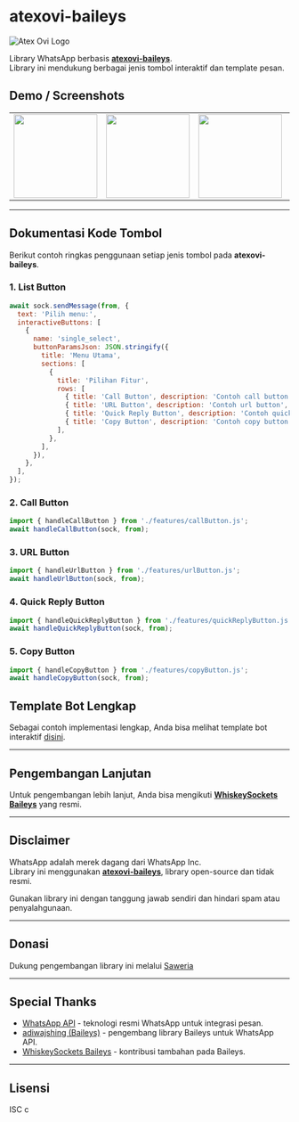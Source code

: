 # atexovi-baileys

![Atex Ovi Logo](https://raw.githubusercontent.com/atex-ovi/bailogo/main/balileys-logo.jpg)

Library WhatsApp berbasis **[atexovi-baileys](https://www.npmjs.com/package/atexovi-baileys)**.  
Library ini mendukung berbagai jenis tombol interaktif dan template pesan.

## Demo / Screenshots

<table>
  <tr>
    <td><img src="https://raw.githubusercontent.com/atex-ovi/demo-button/main/list-button.jpg" width="150"></td>
    <td><img src="https://raw.githubusercontent.com/atex-ovi/demo-button/main/url-button.jpg" width="150"></td>
    <td><img src="https://raw.githubusercontent.com/atex-ovi/demo-button/main/call-button.jpg" width="150"></td>
    <td><img src="https://raw.githubusercontent.com/atex-ovi/demo-button/main/quick-reply-button.jpg" width="150"></td>
    <td><img src="https://raw.githubusercontent.com/atex-ovi/demo-button/main/copy-button.jpg" width="150"></td>
  </tr>
</table>


---

## Dokumentasi Kode Tombol

Berikut contoh ringkas penggunaan setiap jenis tombol pada **atexovi-baileys**.

### 1. List Button

```js
await sock.sendMessage(from, {
  text: 'Pilih menu:',
  interactiveButtons: [
    {
      name: 'single_select',
      buttonParamsJson: JSON.stringify({
        title: 'Menu Utama',
        sections: [
          {
            title: 'Pilihan Fitur',
            rows: [
              { title: 'Call Button', description: 'Contoh call button', id: 'call' },
              { title: 'URL Button', description: 'Contoh url button', id: 'url' },
              { title: 'Quick Reply Button', description: 'Contoh quick reply button', id: 'quick' },
              { title: 'Copy Button', description: 'Contoh copy button', id: 'copy' },
            ],
          },
        ],
      }),
    },
  ],
});
```

### 2. Call Button

```js
import { handleCallButton } from './features/callButton.js';
await handleCallButton(sock, from);
```

### 3. URL Button

```js
import { handleUrlButton } from './features/urlButton.js';
await handleUrlButton(sock, from);
```

### 4. Quick Reply Button

```js
import { handleQuickReplyButton } from './features/quickReplyButton.js';
await handleQuickReplyButton(sock, from);
```

### 5. Copy Button

```js
import { handleCopyButton } from './features/copyButton.js';
await handleCopyButton(sock, from);
```

## Template Bot Lengkap

Sebagai contoh implementasi lengkap, Anda bisa melihat template bot interaktif [disini](https://github.com/atex-ovi/atexovi-wabase-button).

---

## Pengembangan Lanjutan

Untuk pengembangan lebih lanjut, Anda bisa mengikuti [**WhiskeySockets Baileys**](https://github.com/WhiskeySockets/Baileys) yang resmi.

---

## Disclaimer

WhatsApp adalah merek dagang dari WhatsApp Inc.  
Library ini menggunakan [**atexovi-baileys**](https://www.npmjs.com/package/atexovi-baileys), library open-source dan tidak resmi.


Gunakan library ini dengan tanggung jawab sendiri dan hindari spam atau penyalahgunaan.

---

## Donasi

Dukung pengembangan library ini melalui [Saweria](https://saweria.co/atexovi)

---

## Special Thanks

* [WhatsApp API](https://www.whatsapp.com) - teknologi resmi WhatsApp untuk integrasi pesan.
* [adiwajshing (Baileys)](https://github.com/adiwajshing) - pengembang library Baileys untuk WhatsApp API.
* [WhiskeySockets Baileys](https://github.com/WhiskeySockets/Baileys) - kontribusi tambahan pada Baileys.

---

## Lisensi

ISC
c